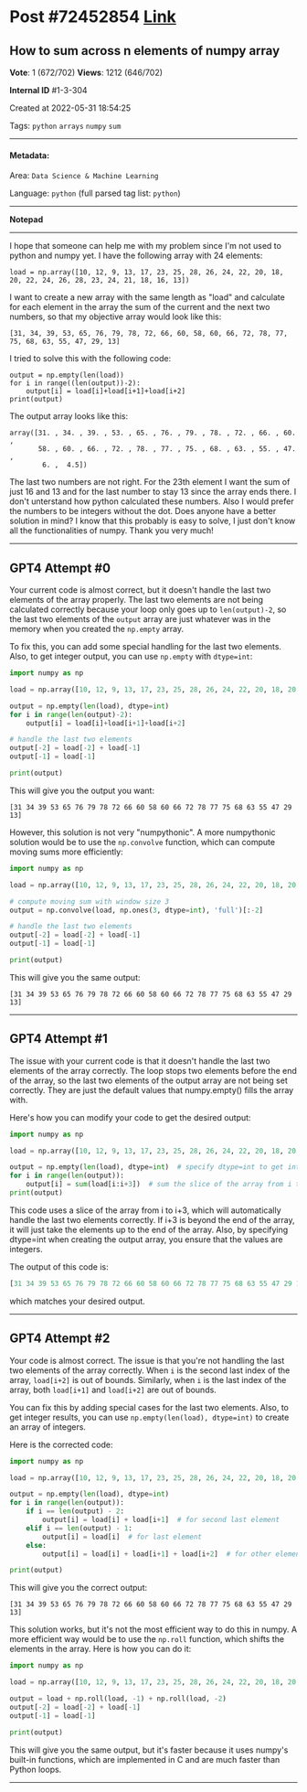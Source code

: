
# Post \#72452854 [Link](https://stackoverflow.com/questions/72452854/)

## How to sum across n elements of numpy array

**Vote**: 1 (672/702) **Views**: 1212 (646/702) 

**Internal ID** \#1-3-304

Created at 2022-05-31 18:54:25

Tags: `python` `arrays` `numpy` `sum`

----------

#### Metadata:

Area: `Data Science & Machine Learning`

Language: `python` (full parsed tag list: `python`)

----------

**Notepad**


----------

I hope that someone can help me with my problem since I'm not used to python and numpy yet. I have the following array with 24 elements:
```
load = np.array([10, 12, 9, 13, 17, 23, 25, 28, 26, 24, 22, 20, 18, 20, 22, 24, 26, 28, 23, 24, 21, 18, 16, 13])
```

I want to create a new array with the same length as "load" and calculate for each element in the array the sum of the current and the next two numbers, so that my objective array would look like this:
```
[31, 34, 39, 53, 65, 76, 79, 78, 72, 66, 60, 58, 60, 66, 72, 78, 77, 75, 68, 63, 55, 47, 29, 13]
```

I tried to solve this with the following code:
```
output = np.empty(len(load))
for i in range((len(output))-2):
    output[i] = load[i]+load[i+1]+load[i+2]
print(output)
```

The output array looks like this:
```
array([31. , 34. , 39. , 53. , 65. , 76. , 79. , 78. , 72. , 66. , 60. ,
       58. , 60. , 66. , 72. , 78. , 77. , 75. , 68. , 63. , 55. , 47. ,
        6. ,  4.5])
```

The last two numbers are not right. For the 23th element I want the sum of just 16 and 13 and for the last number to stay 13 since the array ends there. I don't unterstand how python calculated these numbers. Also I would prefer the numbers to be integers without the dot.
Does anyone have a better solution in mind? I know that this probably is easy to solve, I just don't know all the functionalities of numpy.
Thank you very much!


----------
        
## GPT4 Attempt \#0

Your current code is almost correct, but it doesn't handle the last two elements of the array properly. The last two elements are not being calculated correctly because your loop only goes up to `len(output)-2`, so the last two elements of the `output` array are just whatever was in the memory when you created the `np.empty` array.

To fix this, you can add some special handling for the last two elements. Also, to get integer output, you can use `np.empty` with `dtype=int`:

```python
import numpy as np

load = np.array([10, 12, 9, 13, 17, 23, 25, 28, 26, 24, 22, 20, 18, 20, 22, 24, 26, 28, 23, 24, 21, 18, 16, 13])

output = np.empty(len(load), dtype=int)
for i in range(len(output)-2):
    output[i] = load[i]+load[i+1]+load[i+2]

# handle the last two elements
output[-2] = load[-2] + load[-1]
output[-1] = load[-1]

print(output)
```

This will give you the output you want:

```
[31 34 39 53 65 76 79 78 72 66 60 58 60 66 72 78 77 75 68 63 55 47 29 13]
```

However, this solution is not very "numpythonic". A more numpythonic solution would be to use the `np.convolve` function, which can compute moving sums more efficiently:

```python
import numpy as np

load = np.array([10, 12, 9, 13, 17, 23, 25, 28, 26, 24, 22, 20, 18, 20, 22, 24, 26, 28, 23, 24, 21, 18, 16, 13])

# compute moving sum with window size 3
output = np.convolve(load, np.ones(3, dtype=int), 'full')[:-2]

# handle the last two elements
output[-2] = load[-2] + load[-1]
output[-1] = load[-1]

print(output)
```

This will give you the same output:

```
[31 34 39 53 65 76 79 78 72 66 60 58 60 66 72 78 77 75 68 63 55 47 29 13]
```

--------

## GPT4 Attempt \#1

The issue with your current code is that it doesn't handle the last two elements of the array correctly. The loop stops two elements before the end of the array, so the last two elements of the output array are not being set correctly. They are just the default values that numpy.empty() fills the array with.

Here's how you can modify your code to get the desired output:

```python
import numpy as np

load = np.array([10, 12, 9, 13, 17, 23, 25, 28, 26, 24, 22, 20, 18, 20, 22, 24, 26, 28, 23, 24, 21, 18, 16, 13])

output = np.empty(len(load), dtype=int)  # specify dtype=int to get integer values
for i in range(len(output)):
    output[i] = sum(load[i:i+3])  # sum the slice of the array from i to i+3
print(output)
```

This code uses a slice of the array from i to i+3, which will automatically handle the last two elements correctly. If i+3 is beyond the end of the array, it will just take the elements up to the end of the array. Also, by specifying dtype=int when creating the output array, you ensure that the values are integers.

The output of this code is:

```python
[31 34 39 53 65 76 79 78 72 66 60 58 60 66 72 78 77 75 68 63 55 47 29 13]
```

which matches your desired output.

--------

## GPT4 Attempt \#2

Your code is almost correct. The issue is that you're not handling the last two elements of the array correctly. When `i` is the second last index of the array, `load[i+2]` is out of bounds. Similarly, when `i` is the last index of the array, both `load[i+1]` and `load[i+2]` are out of bounds.

You can fix this by adding special cases for the last two elements. Also, to get integer results, you can use `np.empty(len(load), dtype=int)` to create an array of integers.

Here is the corrected code:

```python
import numpy as np

load = np.array([10, 12, 9, 13, 17, 23, 25, 28, 26, 24, 22, 20, 18, 20, 22, 24, 26, 28, 23, 24, 21, 18, 16, 13])

output = np.empty(len(load), dtype=int)
for i in range(len(output)):
    if i == len(output) - 2:
        output[i] = load[i] + load[i+1]  # for second last element
    elif i == len(output) - 1:
        output[i] = load[i]  # for last element
    else:
        output[i] = load[i] + load[i+1] + load[i+2]  # for other elements

print(output)
```

This will give you the correct output:

```
[31 34 39 53 65 76 79 78 72 66 60 58 60 66 72 78 77 75 68 63 55 47 29 13]
```

This solution works, but it's not the most efficient way to do this in numpy. A more efficient way would be to use the `np.roll` function, which shifts the elements in the array. Here is how you can do it:

```python
import numpy as np

load = np.array([10, 12, 9, 13, 17, 23, 25, 28, 26, 24, 22, 20, 18, 20, 22, 24, 26, 28, 23, 24, 21, 18, 16, 13])

output = load + np.roll(load, -1) + np.roll(load, -2)
output[-2] = load[-2] + load[-1]
output[-1] = load[-1]

print(output)
```

This will give you the same output, but it's faster because it uses numpy's built-in functions, which are implemented in C and are much faster than Python loops.

--------
